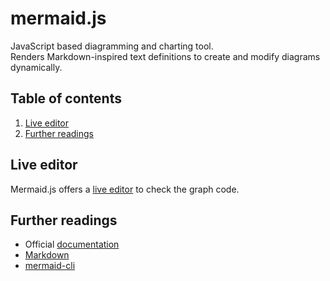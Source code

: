 # mermaid.js

JavaScript based diagramming and charting tool.<br/>
Renders Markdown-inspired text definitions to create and modify diagrams dynamically.

## Table of contents <!-- omit in toc -->

1. [Live editor](#live-editor)
1. [Further readings](#further-readings)

## Live editor

Mermaid.js offers a [live editor] to check the graph code.

## Further readings

- Official [documentation]
- [Markdown]
- [mermaid-cli]

<!-- project's references -->
[documentation]: https://mermaid.js.org/intro/
[live editor]: https://mermaid.live

<!-- internal references -->
[markdown]: markdown.md
[mermaid-cli]: mermaid-cli.md

<!-- external references -->
